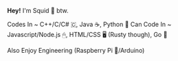 **Hey!** I'm Squid 🦑 btw.

Codes In ~ C++/C/C# 🇨, Java ☕, Python 🐍
Can Code In ~ Javascript/Node.js 🖱, HTML/CSS 🖥 (Rusty though), Go 💙

Also Enjoy Engineering (Raspberry Pi 🥧/Arduino)
